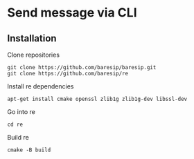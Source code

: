 # Send message via CLI

## Installation

Clone repositories
```
git clone https://github.com/baresip/baresip.git
git clone https://github.com/baresip/re
```
Install re dependencies
```
apt-get install cmake openssl zlib1g zlib1g-dev libssl-dev
```
Go into re
```
cd re
```

Build re
```
cmake -B build
```

